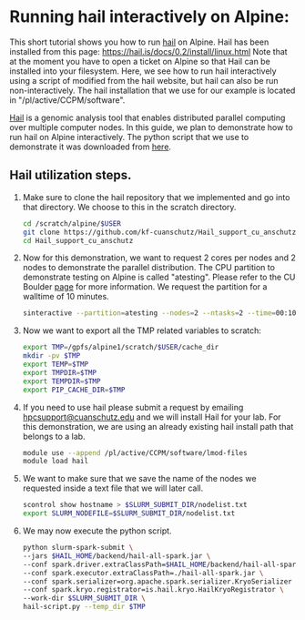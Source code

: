 Running hail interactively on Alpine:
============================================================

This short tutorial shows you how to run [hail](https://hail.is/references.html)  on Alpine. Hail has been installed from this page: https://hail.is/docs/0.2/install/linux.html
Note that at the moment you have to open a ticket on Alpine so that Hail can be installed into your filesystem. Here, we see how to run hail interactively using a script of modified from the hail website, but hail can also be run non-interactively.
The hail installation that we use for our example is located in "/pl/active/CCPM/software".

[Hail](https://hail.is/references.html) is a genomic analysis tool that enables distributed parallel computing over multiple computer nodes.
In this guide, we plan to demonstrate how to run hail on Alpine interactively. The python script that we use to demonstrate it was downloaded from [here](https://hail.is/docs/0.2/install/other-cluster.html).

## Hail utilization steps.

1) Make sure to clone the hail repository that we implemented and go into that directory.
   We choose to this in the scratch directory.

   ```bash
   cd /scratch/alpine/$USER
   git clone https://github.com/kf-cuanschutz/Hail_support_cu_anschutz.git
   cd Hail_support_cu_anschutz
   ```

3) Now for this demonstration, we want to request 2 cores per nodes and 2 nodes to demonstrate the parallel distribution.
   The CPU partition to demonstrate testing on Alpine is called "atesting". Please refer to the CU Boulder [page](https://curc.readthedocs.io/en/latest/clusters/alpine/alpine-hardware.html) for more information.
   We request the partition for a walltime of 10 minutes.

   ```bash
   sinteractive --partition=atesting --nodes=2 --ntasks=2 --time=00:10:00
   ```

4) Now we want to export all the TMP related variables to scratch:

   ```bash
   export TMP=/gpfs/alpine1/scratch/$USER/cache_dir
   mkdir -pv $TMP
   export TEMP=$TMP
   export TMPDIR=$TMP
   export TEMPDIR=$TMP
   export PIP_CACHE_DIR=$TMP
   ```

5) If you need to use hail please submit a request by emailing hpcsupport@cuanschutz.edu and we will install Hail for your lab.
   For this demonstration, we are using an already existing hail install path that belongs to a lab.

   ```bash   
   module use --append /pl/active/CCPM/software/lmod-files
   module load hail
   ```

6) We want to make sure that we save the name of the nodes we requested inside a text file that we will later call.

   ```bash
   scontrol show hostname > $SLURM_SUBMIT_DIR/nodelist.txt
   export SLURM_NODEFILE=$SLURM_SUBMIT_DIR/nodelist.txt
   ```
7) We may now execute the python script.

   ```bash
   python slurm-spark-submit \
   --jars $HAIL_HOME/backend/hail-all-spark.jar \
   --conf spark.driver.extraClassPath=$HAIL_HOME/backend/hail-all-spark.jar \
   --conf spark.executor.extraClassPath=./hail-all-spark.jar \
   --conf spark.serializer=org.apache.spark.serializer.KryoSerializer \
   --conf spark.kryo.registrator=is.hail.kryo.HailKryoRegistrator \
   --work-dir $SLURM_SUBMIT_DIR \
   hail-script.py --temp_dir $TMP
   ```




